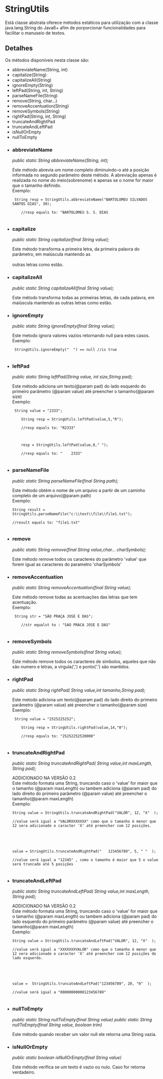# StringUtils #

Está classe abstrata oferece métodos estáticos para utilização com a classe
java.lang.String do Java6+ afim de porporcionar funcionalidades para facilitar o
manuseio de textos.

## Detalhes ##

Os métodos disponíveis nesta classe são:

<ul>
<li>abbreviateName(String, int)</li>
<li>capitalize(String)</li>
<li>capitalizeAll(String)</li>
<li>ignoreEmpty(String)</li>
<li>leftPad(String, int, String)</li>
<li>parseNameFile(String)</li>
<li>remove(String, char...)</li>
<li>removeAccentuation(String)</li>
<li>removeSymbols(String)</li>
<li>rightPad(String, int, String)</li>
<li>truncateAndRightPad</li>
<li>truncateAndLeftPad</li>
<li>isNullOrEmpty</li>
<li>nullToEmpty</li>

</ul>


<ul>
<li>
<h3>abbreviateName</h3>
<i>public static String abbreviateName(String, int);</i>

Este método abrevia um nome completo diminuindo-o até a posição informada no segundo parâmetro deste método. A abreviação apenas é realizada no nome do meio(sobrenome) e apenas se o nome for maior que o tamanho definido.<br>
Exemplo:<br>
<pre><code>	String resp = StringUtils.abbreviateName("BARTOLOMEU SILVADOS SANTOS DIAS", 30);<br>
	//resp equals to: "BARTOLOMEU S. S. DIAS<br>
</code></pre>
</li>
<li>
<h3>capitalize</h3>
<i>public static String capitalize(final String value);</i>

Este método transforma a primeira letra, da primeira palavra do parâmetro, em maiúscula mantendo as<br>
<br>
outras letras como estão.<br>
</li>
<li>
<h3>capitalizeAll</h3>
<i>public static String capitalizeAll(final String value);</i>

Este método transforma todas as primeiras letras, de cada palavra, em maiúscula mantendo as outras letras como estão.<br>
</li>
<li>
<h3>ignoreEmpty</h3>
<i>public static String ignoreEmpty(final String value);</i>

Este metodo ignora valores vazios retornando null para estes casos.<br>
Exemplo:<br>
<pre><code>	StringUtils.ignoreEmpty("  ") == null //is true<br>
</code></pre>
</li>
<li>
<h3>leftPad</h3>
<i>public static String leftPad(String value, int size,String pad);</i>

Este método adiciona um texto(@param pad) do lado esquerdo do primeiro parâmetro (@param value) até preencher o tamanho(@param size)<br>
Exemplo:<br>
<pre><code>	String value = "2333";<br>
	String resp = StringUtils.leftPad(value,5,"R");<br>
	//resp equals to: "R2333"<br>
	<br>
	resp = StringUtils.leftPad(value,8," ");<br>
	//resp equals to: "    2333"<br>
</code></pre>
</li>
<li>
<h3>parseNameFile</h3>
<i>public static String parseNameFile(final String path);</i>

Este método obtém o nome de um arquivo a partir de um caminho completo de um arquivo(@param path)<br>
Exemplo:<br>
<pre><code>String result = StringUtils.parseNameFile("c:\\test\\file\\file1.txt"); <br>
//result equals to: "file1.txt"<br>
</code></pre>
</li>
<li>
<h3>remove</h3>
<i>public static String remove(final String value,char... charSymbols);</i>

Este método remove todos os caracteres do parâmetro 'value' que forem igual as caracteres do parametro 'charSymbols'<br>
</li>
<li>
<h3>removeAccentuation</h3>
<i>public static String removeAccentuation(final String value);</i>

Este método remove todas as acentuações das letras que tem acentuação.<br>
Exemplo:<br>
<pre><code>	String str = "SÃO PRAÇA JOSÉ É DAS";<br>
	//str equalst to : "SAO PRACA JOSE E DAS"<br>
</code></pre>
</li>
<li>
<h3>removeSymbols</h3>
<i>public static String removeSymbols(final String value);</i>

Este método remove todos os caracteres de símbolos, aqueles que não são numero e letras, a virgula(',') e ponto('.') são mantidos.<br>
</li>
<li>
<h3>rightPad</h3>
<i>public static String rightPad(	String value,int tamanho,String pad);</i>

Este metodo adiciona um texto(@param pad) do lado direito do primeiro parâmetro (@param value) até preencher o tamanho(@param size)<br>
Exemplo:<br>
<pre><code>	String value = "2525225252";<br>
	String resp = StringUtils.rightPad(value,14,"0");<br>
	//resp equals to: "25252252520000"<br>
</code></pre>
</li>
<li>
<h3>truncateAndRightPad</h3>
<i>public static String truncateAndRightPad(	String value,int maxLength, String pad);</i>

ADDICIONADO NA VERSÃO 0.2<br>
Este método formata uma String, truncando caso o 'value' for maior que o tamanho (@param maxLength) ou tambem adiciona (@param pad) do lado direito do primeiro parâmetro (@param value) até preencher o tamanho(@param maxLength)<br>
Exemplo:<br>
<pre><code>String value = StringUtils.truncateAndRightPad("VALOR", 12, "X"  );<br>
//value será igual a "VALORXXXXXXX" como que o tamanho é menor que 12 sera adicionado o caracter 'X' até preencher com 12 posições.<br>
<br>
<br>
value = StringUtils.truncateAndRightPad("   123456789", 5, " "  );<br>
//value será igual a "12345" , como o tamanho é maior que 5 o value será truncado até 5 posições<br>
</code></pre>
</li>
<li>
<h3>truncateAndLeftPad</h3>
<i>public static String truncateAndLeftPad(	String value,int maxLength, String pad);</i>

ADDICIONADO NA VERSÃO 0.2<br>
Este método formata uma String, truncando caso o 'value' for maior que o tamanho (@param maxLength) ou tambem adiciona (@param pad) do lado esquerdo do primeiro parâmetro (@param value) até preencher o tamanho(@param maxLength)<br>
Exemplo:<br>
<pre><code>String value = StringUtils.truncateAndLeftPad("VALOR", 12, "X"  );<br>
//value será igual a "XXXXXXXVALOR" como que o tamanho é menor que 12 sera adicionado o caracter 'X' até preencher com 12 posições do lado esquerdo.<br>
<br>
<br>
value =  StringUtils.truncateAndLeftPad("123456789", 20, "0"  );<br>
//value será igual a "00000000000123456789" <br>
</code></pre>
</li>
<li>
<h3>nullToEmpty</h3>
<i>public static String nullToEmpty(final String value)</i>
<i>public static String nullToEmpty(final String value, boolean trim)</i>

Este método quando receber um valor null ele retorna uma String vazia.<br>
</li>
<li>
<h3>isNullOrEmpty</h3>
<i>public static boolean isNullOrEmpty(final String value)</i>

Este método verifica se um texto é vazio ou nulo. Caso for retorna verdadeiro.<br>
</li>

</ul>
